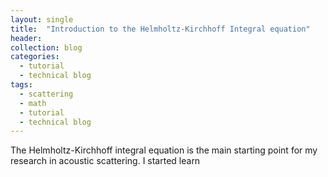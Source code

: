 ```yaml
---
layout: single
title:  "Introduction to the Helmholtz-Kirchhoff Integral equation"
header:
collection: blog
categories:
  - tutorial
  - technical blog
tags:
  - scattering
  - math
  - tutorial
  - technical blog
---
```


The Helmholtz-Kirchhoff integral equation is the main starting point for my research in acoustic scattering. I started learn
